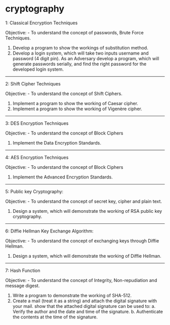 # cryptography

1: Classical Encryption Techniques

Objective: - To understand the concept of passwords, Brute Force Techniques.
1. Develop a program to show the workings of substitution method.
2. Develop a login system, which will take two inputs username and password (4 digit
pin). As an Adversary develop a program, which will generate passwords serially, and
find the right password for the developed login system.

-------------------------------------------------------------------------------------

2: Shift Cipher Techniques

Objective: - To understand the concept of Shift Ciphers.
1. Implement a program to show the working of Caesar cipher.
2. Implement a program to show the working of Vigenère cipher.

-------------------------------------------------------------------------------------

3: DES Encryption Techniques

Objective: - To understand the concept of Block Ciphers
1. Implement the Data Encryption Standards.

-------------------------------------------------------------------------------------

4: AES Encryption Techniques

Objective: - To understand the concept of Block Ciphers
1. Implement the Advanced Encryption Standards.

-------------------------------------------------------------------------------------

5: Public key Cryptography:

Objective: - To understand the concept of secret key, cipher and plain text.
1. Design a system, which will demonstrate the working of RSA public key
cryptography.

-------------------------------------------------------------------------------------

6: Diffie Hellman Key Exchange Algorithm:

Objective: - To understand the concept of exchanging keys through Diffie Hellman.
1. Design a system, which will demonstrate the working of Diffie Hellman.

-------------------------------------------------------------------------------------

7: Hash Function

Objective: - To understand the concept of Integrity, Non-repudiation and message
digest.
1. Write a program to demonstrate the working of SHA-512.
2. Create a mail (treat it as a string) and attach the digital signature with your mail.
show that the attached digital signature can be used to:
a. Verify the author and the date and time of the signature.
b. Authenticate the contents at the time of the signature.
